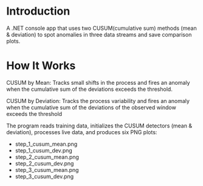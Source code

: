 # Introduction

A .NET console app that uses two CUSUM(cumulative sum) methods (mean & deviation) to spot anomalies in three data streams and save comparison plots.

# How It Works

CUSUM by Mean: Tracks small shifts in the process and fires an anomaly when the cumulative sum of the deviations exceeds the threshold.

CUSUM by Deviation: Tracks the process variability and fires an anomaly when the cumulative sum of the deviations of the observed window exceeds the threshold

The program reads training data, initializes the CUSUM detectors (mean & deviation), processes live data, and produces six PNG plots:

- step_1_cusum_mean.png
- step_1_cusum_dev.png
- step_2_cusum_mean.png
- step_2_cusum_dev.png
- step_3_cusum_mean.png
- step_3_cusum_dev.png

